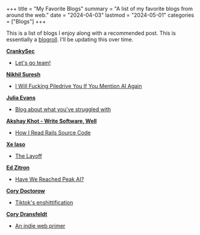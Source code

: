 +++
title = "My Favorite Blogs"
summary = "A list of my favorite blogs from around the web."
date = "2024-04-03"
lastmod = "2024-05-01"
categories = ["Blogs"]
+++

This is a list of blogs I enjoy along with a recommended post. This is essentially a [blogroll](https://indieweb.org/blogroll). I'll be updating this over time.

**[CrankySec](https://crankysec.com/)**
- [Let's go team!](https://crankysec.com/blog/sports/)

**[Nikhil Suresh](https://ludic.mataroa.blog/)**
- [I Will Fucking Piledrive You If You Mention AI Again](https://ludic.mataroa.blog/blog/i-will-fucking-piledrive-you-if-you-mention-ai-again/)

**[Julia Evans](https://jvns.ca/)**
- [Blog about what you've struggled with](https://jvns.ca/blog/2021/05/24/blog-about-what-you-ve-struggled-with/)

**[Akshay Khot - Write Software, Well](https://www.writesoftwarewell.com/)**
- [How I Read Rails Source Code](https://www.writesoftwarewell.com/how-to-read-rails-codebase/)

**[Xe Iaso](https://xeiaso.net/)**
- [The Layoff](https://xeiaso.net/blog/2024/the-layoff/)

**[Ed Zitron](https://www.wheresyoured.at/)**
- [Have We Reached Peak AI?](https://www.wheresyoured.at/peakai/)

**[Cory Doctorow](https://pluralistic.net/)**
- [Tiktok's enshittification](https://pluralistic.net/2023/01/21/potemkin-ai/)

**[Cory Dransfeldt](https://coryd.dev/)**
- [An indie web primer](https://coryd.dev/posts/2024/an-indie-web-primer/)
